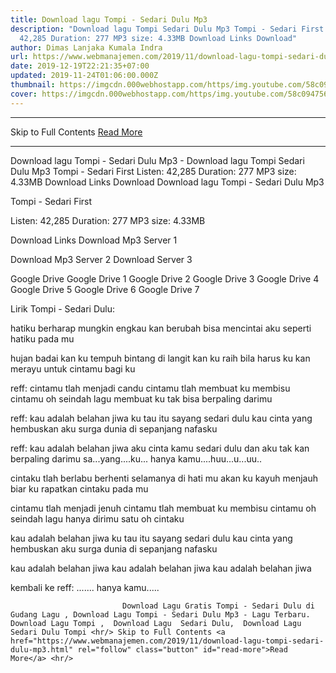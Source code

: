 ```yaml
---
title: Download lagu Tompi - Sedari Dulu Mp3
description: "Download lagu Tompi Sedari Dulu Mp3 Tompi - Sedari First Listen:
  42,285 Duration: 277 MP3 size: 4.33MB Download Links Download"
author: Dimas Lanjaka Kumala Indra
url: https://www.webmanajemen.com/2019/11/download-lagu-tompi-sedari-dulu-mp3.html
date: 2019-12-19T22:21:35+07:00
updated: 2019-11-24T01:06:00.000Z
thumbnail: https://imgcdn.000webhostapp.com/https/img.youtube.com/58c0947562118fec9256e1969980d480.jpeg
cover: https://imgcdn.000webhostapp.com/https/img.youtube.com/58c0947562118fec9256e1969980d480.jpeg
---
```


<hr/> Skip to Full Contents <a href="https://www.webmanajemen.com/2019/11/download-lagu-tompi-sedari-dulu-mp3.html" rel="follow" class="button" id="read-more">Read More</a> <hr/> Download lagu Tompi - Sedari Dulu Mp3 - Download lagu Tompi Sedari Dulu Mp3 Tompi - Sedari First Listen: 42,285 Duration: 277 MP3 size: 4.33MB Download Links Download Download lagu Tompi - Sedari Dulu Mp3

  Tompi - Sedari First 

  Listen: 42,285 
  Duration: 277 
  MP3 size: 4.33MB 

  Download Links 
  Download Mp3 Server 1 

  Download Mp3 Server 2 
  Download Server 3 


  Google Drive   Google Drive 1 
  Google Drive 2 
  Google Drive 3 
  Google Drive 4 
  Google Drive 5 
  Google Drive 6 
  Google Drive 7 


                             
Lirik Tompi - Sedari Dulu:
                             
hatiku berharap
  mungkin engkau kan berubah
  bisa mencintai aku
  seperti hatiku pada mu
  
  hujan badai kan ku tempuh
  bintang di langit kan ku raih
  bila harus ku kan merayu
  untuk cintamu bagi ku
  
  reff:
  cintamu tlah menjadi candu
  cintamu tlah membuat ku membisu
  cintamu oh seindah lagu
  membuat ku tak bisa berpaling darimu
  
  reff:
  kau adalah belahan jiwa
  ku tau itu sayang sedari dulu
  kau cinta yang hembuskan aku
  surga dunia di sepanjang nafasku
  
  reff:
  kau adalah belahan jiwa
  aku cinta kamu sedari dulu
  dan aku tak kan berpaling darimu
  sa...yang....ku...
  hanya kamu....huu...u...uu..
  
  cintaku tlah berlabu
  berhenti selamanya di hati mu
  akan ku kayuh menjauh
  biar ku rapatkan cintaku pada mu
  
  cintamu tlah menjadi jenuh
  cintamu tlah membuat ku membisu
  cintamu oh seindah lagu
  hanya dirimu satu oh cintaku
  
  kau adalah belahan jiwa
  ku tau itu sayang sedari dulu
  kau cinta yang hembuskan aku
  surga dunia di sepanjang nafasku
  
  kau adalah belahan jiwa
  kau adalah belahan jiwa
  kau adalah belahan jiwa
  
  kembali ke reff:
  ....... hanya kamu.....                                 
                                 
                             Download Lagu Gratis Tompi - Sedari Dulu di Gudang Lagu , Download Lagu Tompi - Sedari Dulu Mp3 - Lagu Terbaru.                                                         Download Lagu Tompi ,  Download Lagu  Sedari Dulu,  Download Lagu  Sedari Dulu Tompi <hr/> Skip to Full Contents <a href="https://www.webmanajemen.com/2019/11/download-lagu-tompi-sedari-dulu-mp3.html" rel="follow" class="button" id="read-more">Read More</a> <hr/>